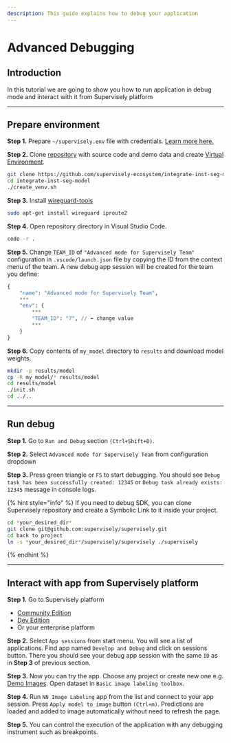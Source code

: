 ```yaml
---
description: This guide explains how to debug your application
---
```


# Advanced Debugging

## Introduction

In this tutorial we are going to show you how to run application in debug mode and interact with it from Supervisely platform

---

## Prepare environment

**Step 1.** Prepare `~/supervisely.env` file with credentials. [Learn more here.](../getting-started/basics-of-authentication.md#use-.env-file-recommended)

**Step 2.** Clone [repository](https://github.com/supervisely-ecosystem/integrate-inst-seg-model) with source code and demo data and create [Virtual Environment](https://docs.python.org/3/library/venv.html).

```bash
git clone https://github.com/supervisely-ecosystem/integrate-inst-seg-model
cd integrate-inst-seg-model
./create_venv.sh
```

**Step 3.** Install [wireguard-tools](https://www.wireguard.com/install/)
```bash
sudo apt-get install wireguard iproute2
```

**Step 4.** Open repository directory in Visual Studio Code.&#x20;

```bash
code -r .
```

**Step 5.** Change `TEAM_ID` of `"Advanced mode for Supervisely Team"` configuration in `.vscode/launch.json` file by copying the ID from the context menu of the team. A new debug app session will be created for the team you define:

```python
{
    "name": "Advanced mode for Supervisely Team",
    ***
    "env": {
        ***
        "TEAM_ID": "7", // ⬅️ change value
        ***
    }
}
```

**Step 6.** Copy contents of `my_model` directory to `results` and download model weights.
```bash
mkdir -p results/model
cp -R my_model/* results/model
cd results/model
./init.sh
cd ../..
```

---

## Run debug

**Step 1.** Go to `Run and Debug` section `(Ctrl+Shift+D)`.

**Step 2.** Select `Advanced mode for Supervisely Team` from configuration dropdown

**Step 3.** Press green triangle or `F5` to start debugging. You should see `Debug task has been successfully created: 12345` or `Debug task already exists: 12345` message in console logs.

{% hint style="info" %}
If you need to debug SDK, you can clone Supervisely repository and create a Symbolic Link to it inside your project.
```bash
cd *your_desired_dir*
git clone git@github.com:supervisely/supervisely.git
cd back to project
ln -s *your_desired_dir*/supervisely/supervisely ./supervisely
```
{% endhint %}

---

## Interact with app from Supervisely platform

**Step 1.** Go to Supervisely platform
- [Community Edition](https://app.supervisely.com/)
- [Dev Edition](https://dev.supervisely.com/)
- Or your enterprise platform

**Step 2.** Select `App sessions` from start menu. You will see a list of applications. Find app named `Develop and Debug` and click on sessions button. There you should see your debug app session with the same `ID` as in **Step 3** of previous section.

**Step 3.** Now you can try the app. Choose any project or create new one e.g. [Demo Images](https://dev.supervisely.com/ecosystem/projects/demo-images). Open dataset in `Basic image labeling toolbox`.

**Step 4.** Run `NN Image Labeling` app from the list and connect to your app session. Press `Apply model to image` button `(Ctrl+m)`. Predictions are loaded and added to image automatically without need to refresh the page.

**Step 5.** You can control the execution of the application with any debugging instrument such as breakpoints. 
